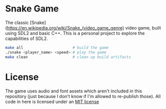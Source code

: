 # Snake Game
The classic [Snake](https://en.wikipedia.org/wiki/Snake_(video_game_genre) video game, built using SDL2 and basic C++. This is a personal project to explore the capabilities of SDL2.

```bash
make all                      # build the game
./snake <player_name> <speed> # play the game
make clean                    # clean up build artifacts
```

# License
The game uses audio and font assets which aren't included in this repository (just because I don't know if I'm allowed to re-publish those). All code in here is licensed under an [MIT license](./LICENSE.md)
